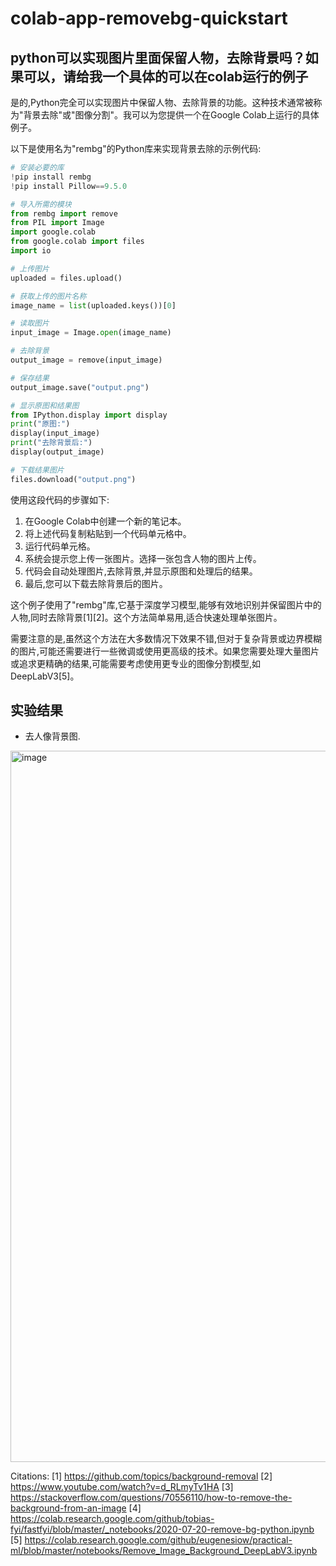 # colab-app-removebg-quickstart
## python可以实现图片里面保留人物，去除背景吗？如果可以，请给我一个具体的可以在colab运行的例子

是的,Python完全可以实现图片中保留人物、去除背景的功能。这种技术通常被称为"背景去除"或"图像分割"。我可以为您提供一个在Google Colab上运行的具体例子。

以下是使用名为"rembg"的Python库来实现背景去除的示例代码:

```python
# 安装必要的库
!pip install rembg
!pip install Pillow==9.5.0

# 导入所需的模块
from rembg import remove
from PIL import Image
import google.colab
from google.colab import files
import io

# 上传图片
uploaded = files.upload()

# 获取上传的图片名称
image_name = list(uploaded.keys())[0]

# 读取图片
input_image = Image.open(image_name)

# 去除背景
output_image = remove(input_image)

# 保存结果
output_image.save("output.png")

# 显示原图和结果图
from IPython.display import display
print("原图:")
display(input_image)
print("去除背景后:")
display(output_image)

# 下载结果图片
files.download("output.png")
```

使用这段代码的步骤如下:

1. 在Google Colab中创建一个新的笔记本。
2. 将上述代码复制粘贴到一个代码单元格中。
3. 运行代码单元格。
4. 系统会提示您上传一张图片。选择一张包含人物的图片上传。
5. 代码会自动处理图片,去除背景,并显示原图和处理后的结果。
6. 最后,您可以下载去除背景后的图片。

这个例子使用了"rembg"库,它基于深度学习模型,能够有效地识别并保留图片中的人物,同时去除背景[1][2]。这个方法简单易用,适合快速处理单张图片。

需要注意的是,虽然这个方法在大多数情况下效果不错,但对于复杂背景或边界模糊的图片,可能还需要进行一些微调或使用更高级的技术。如果您需要处理大量图片或追求更精确的结果,可能需要考虑使用更专业的图像分割模型,如DeepLabV3[5]。

## 实验结果
 - 去人像背景图.
<img width="1138" alt="image" src="https://github.com/zgimszhd61/colab-app-removebg-quickstart/assets/114722053/7b4ef58e-3ee0-4571-94ea-87fba676d51e">


Citations:
[1] https://github.com/topics/background-removal
[2] https://www.youtube.com/watch?v=d_RLmyTv1HA
[3] https://stackoverflow.com/questions/70556110/how-to-remove-the-background-from-an-image
[4] https://colab.research.google.com/github/tobias-fyi/fastfyi/blob/master/_notebooks/2020-07-20-remove-bg-python.ipynb
[5] https://colab.research.google.com/github/eugenesiow/practical-ml/blob/master/notebooks/Remove_Image_Background_DeepLabV3.ipynb

